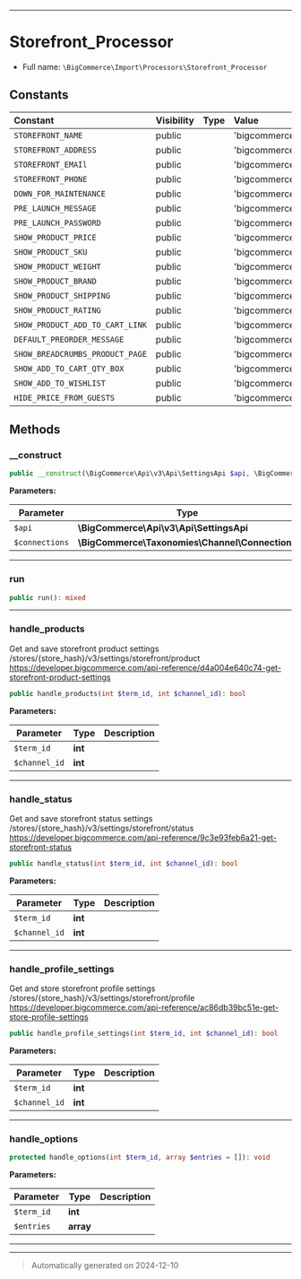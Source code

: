 ***

# Storefront_Processor





* Full name: `\BigCommerce\Import\Processors\Storefront_Processor`


## Constants

| Constant | Visibility | Type | Value |
|:---------|:-----------|:-----|:------|
|`STOREFRONT_NAME`|public| |&#039;bigcommerce_storefront_name&#039;|
|`STOREFRONT_ADDRESS`|public| |&#039;bigcommerce_storefront_address&#039;|
|`STOREFRONT_EMAIl`|public| |&#039;bigcommerce_storefront_email&#039;|
|`STOREFRONT_PHONE`|public| |&#039;bigcommerce_storefront_phone&#039;|
|`DOWN_FOR_MAINTENANCE`|public| |&#039;bigcommerce_down_for_maintenance_message&#039;|
|`PRE_LAUNCH_MESSAGE`|public| |&#039;bigcommerce_prelaunch_message&#039;|
|`PRE_LAUNCH_PASSWORD`|public| |&#039;bigcommerce_prelaunch_password&#039;|
|`SHOW_PRODUCT_PRICE`|public| |&#039;bigcommerce_storefront_show_product_price&#039;|
|`SHOW_PRODUCT_SKU`|public| |&#039;bigcommerce_storefront_show_product_sku&#039;|
|`SHOW_PRODUCT_WEIGHT`|public| |&#039;bigcommerce_storefront_show_product_weight&#039;|
|`SHOW_PRODUCT_BRAND`|public| |&#039;bigcommerce_storefront_show_product_brand&#039;|
|`SHOW_PRODUCT_SHIPPING`|public| |&#039;bigcommerce_storefront_show_product_shipping&#039;|
|`SHOW_PRODUCT_RATING`|public| |&#039;bigcommerce_storefront_show_product_rating&#039;|
|`SHOW_PRODUCT_ADD_TO_CART_LINK`|public| |&#039;bigcommerce_storefront_show_add_to_cart_link&#039;|
|`DEFAULT_PREORDER_MESSAGE`|public| |&#039;bigcommerce_storefront_default_preorder_message&#039;|
|`SHOW_BREADCRUMBS_PRODUCT_PAGE`|public| |&#039;bigcommerce_storefront_show_breadcrumbs_product_pages&#039;|
|`SHOW_ADD_TO_CART_QTY_BOX`|public| |&#039;bigcommerce_storefront_show_add_to_cart_qty_box&#039;|
|`SHOW_ADD_TO_WISHLIST`|public| |&#039;bigcommerce_storefront_show_add_to_wishlist&#039;|
|`HIDE_PRICE_FROM_GUESTS`|public| |&#039;bigcommerce_storefront_hide_price_from_guests&#039;|


## Methods


### __construct



```php
public __construct(\BigCommerce\Api\v3\Api\SettingsApi $api, \BigCommerce\Taxonomies\Channel\Connections $connections): mixed
```








**Parameters:**

| Parameter | Type | Description |
|-----------|------|-------------|
| `$api` | **\BigCommerce\Api\v3\Api\SettingsApi** |  |
| `$connections` | **\BigCommerce\Taxonomies\Channel\Connections** |  |





***

### run



```php
public run(): mixed
```












***

### handle_products

Get and save storefront product settings
/stores/{store_hash}/v3/settings/storefront/product
https://developer.bigcommerce.com/api-reference/d4a004e640c74-get-storefront-product-settings

```php
public handle_products(int $term_id, int $channel_id): bool
```








**Parameters:**

| Parameter | Type | Description |
|-----------|------|-------------|
| `$term_id` | **int** |  |
| `$channel_id` | **int** |  |





***

### handle_status

Get and save storefront status settings
/stores/{store_hash}/v3/settings/storefront/status
https://developer.bigcommerce.com/api-reference/9c3e93feb6a21-get-storefront-status

```php
public handle_status(int $term_id, int $channel_id): bool
```








**Parameters:**

| Parameter | Type | Description |
|-----------|------|-------------|
| `$term_id` | **int** |  |
| `$channel_id` | **int** |  |





***

### handle_profile_settings

Get and store storefront profile settings
/stores/{store_hash}/v3/settings/storefront/profile
https://developer.bigcommerce.com/api-reference/ac86db39bc51e-get-store-profile-settings

```php
public handle_profile_settings(int $term_id, int $channel_id): bool
```








**Parameters:**

| Parameter | Type | Description |
|-----------|------|-------------|
| `$term_id` | **int** |  |
| `$channel_id` | **int** |  |





***

### handle_options



```php
protected handle_options(int $term_id, array $entries = []): void
```








**Parameters:**

| Parameter | Type | Description |
|-----------|------|-------------|
| `$term_id` | **int** |  |
| `$entries` | **array** |  |





***


***
> Automatically generated on 2024-12-10
